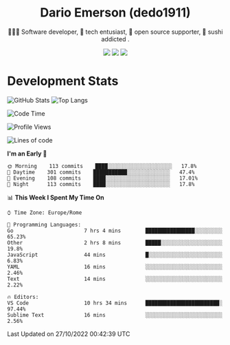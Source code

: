 <div align="center">
  
# Dario Emerson (dedo1911)
👨🏼‍💻 Software developer, 🔧 tech entusiast, 🙌 open source supporter, 🍣 sushi addicted .

[![](https://img.shields.io/badge/-Linkedin-informational?style=for-the-badge&logo=linkedin&logoColor=white&color=2867B2)](http://linkedin.com/in/dedo1911)
[![](https://img.shields.io/badge/-Telegram-informational?style=for-the-badge&logo=telegram&logoColor=white&color=0088cc)](https://t.me/dedo1911)
[![](https://img.shields.io/badge/-Facebook-informational?style=for-the-badge&logo=facebook&logoColor=white&color=3b5998)](https://fb.com/dedo1911)

</div>

# Development Stats

![GitHub Stats](https://github-readme-stats.vercel.app/api?username=dedo1911&hide=&count_private=true&title_color=84cc16&text_color=ffffff&icon_color=84cc16&bg_color=1c1917&hide_border=true&border_radius=0&show_icons=true)
![Top Langs](https://github-readme-stats.vercel.app/api/top-langs/?username=dedo1911&theme=chartreuse-dark&layout=compact)

<!--START_SECTION:waka-->
![Code Time](http://img.shields.io/badge/Code%20Time-1%2C023%20hrs%2012%20mins-blue)

![Profile Views](http://img.shields.io/badge/Profile%20Views-0-blue)

![Lines of code](https://img.shields.io/badge/From%20Hello%20World%20I%27ve%20Written-60%20Thousand%20lines%20of%20code-blue)

**I'm an Early 🐤** 

```text
🌞 Morning    113 commits    ████░░░░░░░░░░░░░░░░░░░░░   17.8% 
🌆 Daytime    301 commits    ███████████░░░░░░░░░░░░░░   47.4% 
🌃 Evening    108 commits    ████░░░░░░░░░░░░░░░░░░░░░   17.01% 
🌙 Night      113 commits    ████░░░░░░░░░░░░░░░░░░░░░   17.8%

```


📊 **This Week I Spent My Time On** 

```text
⌚︎ Time Zone: Europe/Rome

💬 Programming Languages: 
Go                       7 hrs 4 mins        ████████████████░░░░░░░░░   65.23% 
Other                    2 hrs 8 mins        █████░░░░░░░░░░░░░░░░░░░░   19.8% 
JavaScript               44 mins             █░░░░░░░░░░░░░░░░░░░░░░░░   6.83% 
YAML                     16 mins             ░░░░░░░░░░░░░░░░░░░░░░░░░   2.46% 
Text                     14 mins             ░░░░░░░░░░░░░░░░░░░░░░░░░   2.22%

🔥 Editors: 
VS Code                  10 hrs 34 mins      ████████████████████████░   97.44% 
Sublime Text             16 mins             ░░░░░░░░░░░░░░░░░░░░░░░░░   2.56%

```


 Last Updated on 27/10/2022 00:42:39 UTC
<!--END_SECTION:waka-->

<!--
**dedo1911/dedo1911** is a ✨ _special_ ✨ repository because its `README.md` (this file) appears on your GitHub profile.

Here are some ideas to get you started:

- 🔭 I’m currently working on ...
- 🌱 I’m currently learning ...
- 👯 I’m looking to collaborate on ...
- 🤔 I’m looking for help with ...
- 💬 Ask me about ...
- 📫 How to reach me: ...
- 😄 Pronouns: ...
- ⚡ Fun fact: ...
-->
